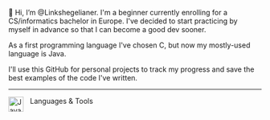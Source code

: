 👋 Hi, I’m @Linkshegelianer. I'm a beginner currently enrolling for a CS/informatics bachelor in Europe. I've decided to start practicing by myself in advance so that I can become a good dev sooner.    

As a first programming language I've chosen C, but now my mostly-used language is Java. 

I'll use this GitHub for personal projects to track my progress and save the best examples of the code I've written.

---

Languages & Tools
<img align="left" alt="Java" width="30px" style="padding-right:10px;" src="https://cdn.jsdelivr.net/gh/devicons/devicon/icons/java/java-original.svg"/>

